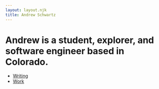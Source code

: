 ```yaml
---
layout: layout.njk
title: Andrew Schwartz
---
```


# Andrew is a student, explorer, and software engineer based in Colorado.

- [Writing](writing)
- [Work](work)
